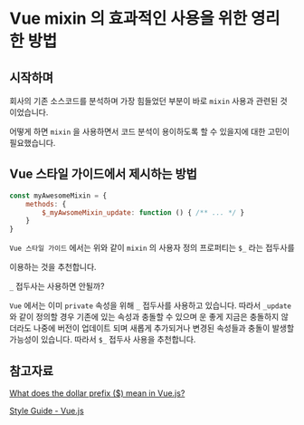 # Vue mixin 의 효과적인 사용을 위한 영리한 방법

## 시작하며

회사의 기존 소스코드를 분석하며 가장 힘들었던 부분이 바로 `mixin` 사용과 관련된 것이었습니다.

어떻게 하면 `mixin` 을 사용하면서 코드 분석이 용이하도록 할 수 있을지에 대한 고민이 필요했습니다.

## Vue 스타일 가이드에서 제시하는 방법

```jsx
const myAwesomeMixin = {
	methods: {
		$_myAwsomeMixin_update: function () { /** ... */ }
	}
}
```

`Vue 스타일 가이드` 에서는 위와 같이 `mixin` 의 사용자 정의 프로퍼티는 `$_` 라는 접두사를

이용하는 것을 추천합니다.

`_` 접두사는 사용하면 안될까?

`Vue` 에서는 이미 `private` 속성을 위해 `_` 접두사를 사용하고 있습니다.
따라서 `_update` 와 같이 정의할 경우 기존에 있는 속성과 충돌할 수 있으며
운 좋게 지금은 충돌하지 않더라도 나중에 버전이 업데이트 되며 
새롭게 추가되거나 변경된 속성들과 충돌이 발생할 가능성이 있습니다.
따라서 `$_` 접두사 사용을 추천합니다.

## 참고자료

[What does the dollar prefix ($) mean in Vue.js?](https://stackoverflow.com/questions/56881724/what-does-the-dollar-prefix-mean-in-vue-js)

[Style Guide - Vue.js](https://vuejs.org/v2/style-guide/#Private-property-names-essential)